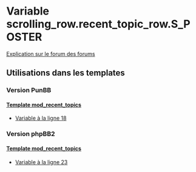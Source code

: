 # Variable scrolling_row.recent_topic_row.S_POSTER
[Explication sur le forum des forums](http://forum.forumactif.com/t294113-listing-des-variables#scrolling_row.recent_topic_row.S_POSTER)
## Utilisations dans les templates
### Version PunBB
#### [Template mod_recent_topics](punbb/mod_recent_topics.md)
* [Variable à la ligne 18](../punbb/mod_recent_topics.tpl#L18)
### Version phpBB2
#### [Template mod_recent_topics](subsilver/mod_recent_topics.md)
* [Variable à la ligne 23](../subsilver/mod_recent_topics.tpl#L23)